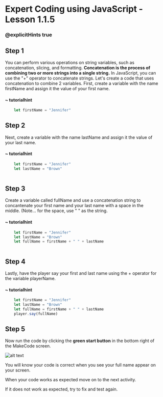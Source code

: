 # Expert Coding using JavaScript - Lesson 1.1.5
### @explicitHints true

## Step 1

You can perform various operations on string variables, such as concatenation, slicing, and formatting. **Concatenation is the process of combining two or more strings into a single string.** In JavaScript, you can use the "+" operator to concatenate strings. Let's create a code that uses concatenation to combine 2 variables. 
First, create a variable with the name firstName and assign it the value of your first name. 

  #### ~ tutorialhint

```javascript
    let firstName = "Jennifer"

```

## Step 2
Next, create a variable with the name lastName and assign it the value of your last name. 

  #### ~ tutorialhint

```javascript
    let firstName = "Jennifer"
    let lastName = "Brown"
 
```


## Step 3

Create a variable called fullName and use a concatenation string to concantenate your first name and your last name with a space in the middle. (Note... for the space, use " " as the string. 

  #### ~ tutorialhint

```javascript
    let firstName = "Jennifer"
    let lastName = "Brown"
    let fullName = firstName + " " + lastName 
  
```

## Step 4

Lastly, have the player say your first and last name using the + operator for the variable playerName. 

  #### ~ tutorialhint

```javascript
    let firstName = "Jennifer"
    let lastName = "Brown"
    let fullName = firstName + " " + lastName 
    player.say(fullName)
```

## Step 5

Now run the code by clicking the **green start button** in the bottom right of the MakeCode screen. 

![alt text](https://expertjs.codingcredentials.com/Lesson1/1.1/1.JPG?raw=true "Start")

You will know your code is correct when you see your full name appear on your screen. 

When your code works as expected move on to the next activity. 

If it does not work as expected, try to fix and test again.